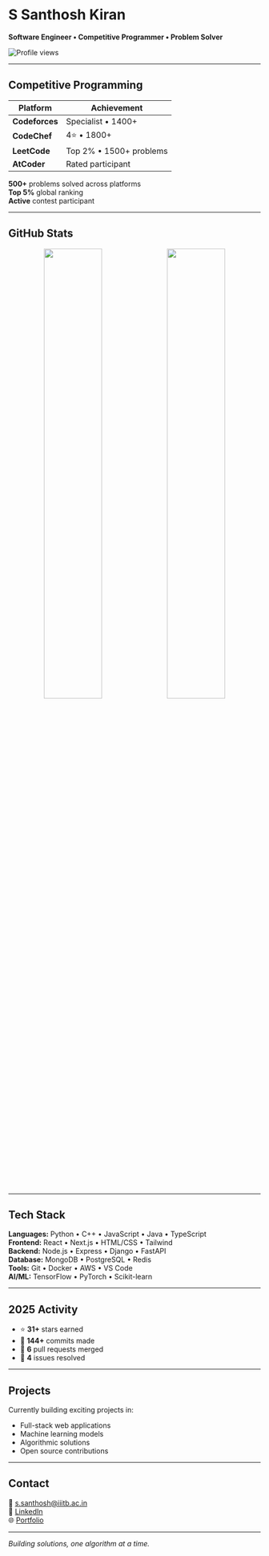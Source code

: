 # S Santhosh Kiran

**Software Engineer • Competitive Programmer • Problem Solver**

<img src="https://komarev.com/ghpvc/?username=santhosh&color=0e75b6&style=flat" alt="Profile views" />

---

## Competitive Programming

<div align="center">

| Platform | Achievement |
|----------|------------|
| **Codeforces** | Specialist • 1400+ |
| **CodeChef** | 4⭐ • 1800+ |
| **LeetCode** | Top 2% • 1500+ problems |
| **AtCoder** | Rated participant |

</div>

**500+** problems solved across platforms  
**Top 5%** global ranking  
**Active** contest participant  

---

## GitHub Stats

<div align="center">

<img width="48%" src="https://github-readme-stats.vercel.app/api?username=santhosh&show_icons=true&theme=dark&hide_border=true&count_private=true&include_all_commits=true" />
<img width="48%" src="https://github-readme-streak-stats.herokuapp.com/?user=santhosh&theme=dark&hide_border=true" />

</div>

---

## Tech Stack

**Languages:** Python • C++ • JavaScript • Java • TypeScript  
**Frontend:** React • Next.js • HTML/CSS • Tailwind  
**Backend:** Node.js • Express • Django • FastAPI  
**Database:** MongoDB • PostgreSQL • Redis  
**Tools:** Git • Docker • AWS • VS Code  
**AI/ML:** TensorFlow • PyTorch • Scikit-learn  

---

## 2025 Activity

- ⭐ **31+** stars earned
- 📝 **144+** commits made  
- 🔄 **6** pull requests merged
- 🐛 **4** issues resolved

---

## Projects

Currently building exciting projects in:
- Full-stack web applications
- Machine learning models
- Algorithmic solutions
- Open source contributions

---

## Contact

📧 [s.santhosh@iiitb.ac.in](mailto:s.santhosh@iiitb.ac.in)  
💼 [LinkedIn](https://linkedin.com/in/santhosh)  
🌐 [Portfolio](https://yourportfolio.com)

---

*Building solutions, one algorithm at a time.*
